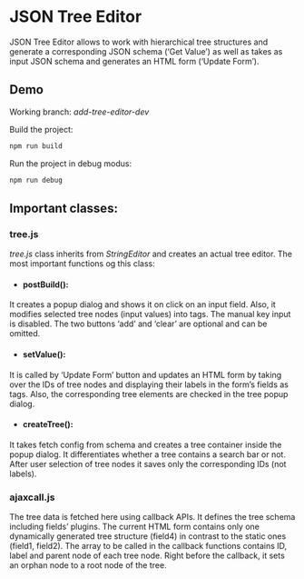 # JSON Tree Editor

JSON Tree Editor allows to work with hierarchical tree structures and generate a corresponding JSON schema (‘Get Value’) as well as takes as input JSON schema and generates an HTML form (‘Update Form’).

## Demo

Working branch: *add-tree-editor-dev*


Build the project: 


```bash
npm run build
```
Run the project in debug modus:
```bash
npm run debug
``` 

## Important classes:
### tree.js

*tree.js* class inherits from *StringEditor* and creates an actual tree editor. The most important functions og this class:

- #### postBuild():
It creates a popup dialog and shows it on click on an input field. Also, it modifies selected tree nodes (input values) into tags. The manual key input is disabled. The two buttons ‘add’ and ‘clear’ are optional and can be omitted.

- #### setValue():
It is called by ‘Update Form’ button and updates an HTML form by taking over the IDs of tree nodes and displaying their labels in the form’s fields as tags. Also, the corresponding tree elements are checked in the tree popup dialog.

- #### createTree():
It takes fetch config from schema and creates a tree container inside the popup dialog. It differentiates whether a tree contains a search bar or not. After user selection of tree nodes it saves only the corresponding IDs (not labels).

### ajaxcall.js
The tree data is fetched here using callback APIs. It defines the tree schema including fields’ plugins. The current HTML form contains only one dynamically generated tree structure (field4) in contrast to the static ones (field1, field2). The array to be called in the callback functions contains ID, label and parent node of each tree node. Right before the callback, it sets an orphan node to a root node of the tree.